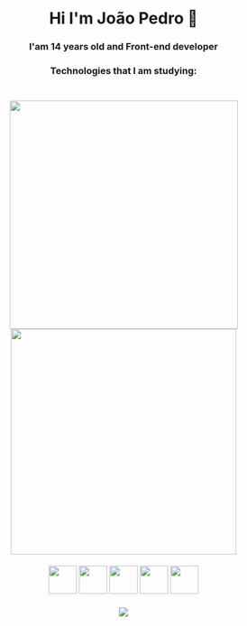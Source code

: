 <h1 align='center'>Hi I'm João Pedro 👋</h1>

<h3 align='center'> I'am 14 years old and Front-end developer<h3>

<h3 align='center'>Technologies that I am studying:<h3>

<br>

<div align='center'>
  <img width='405px' src='https://github-readme-stats.vercel.app/api?username=Dev-Pedro75&show_icons=true&theme=radical'/>
  <img width='400px' src='https://github-readme-stats.vercel.app/api/top-langs/?username=Dev-Pedro75&layout=compact&show_icons=true&theme=radical'/>
</div>
<br>
  
<div align='center'>
  <img width='50px' src='https://cdn.jsdelivr.net/gh/devicons/devicon/icons/javascript/javascript-original.svg'/>
  <img width='50px' src='https://cdn.jsdelivr.net/gh/devicons/devicon/icons/html5/html5-original.svg'/>
  <img width='50px' src='https://cdn.jsdelivr.net/gh/devicons/devicon/icons/css3/css3-original.svg'/>
  <img width='50px' src='https://cdn.jsdelivr.net/gh/devicons/devicon/icons/react/react-original.svg'/>
  <img width='50px' src='https://cdn.jsdelivr.net/gh/devicons/devicon/icons/nodejs/nodejs-original.svg'/>
</div>
 
<br>
 
<div align='center'>
  <a href="https://www.linkedin.com/in/joao-pedro-mello/" target='_blank'><img src='https://img.shields.io/badge/LinkedIn-0077B5?style=for-the-badge&logo=linkedin&logoColor=white'/></a>
</div>
 

